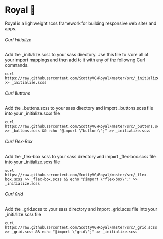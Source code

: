# Royal 👑

Royal is a lightweight scss framework for building responsive web sites and apps.

###### Curl Initialize
Add the _initialize.scss to your sass directory. Use this file to store all of your import mappings and then add to it with any of the following Curl commands.
```
curl https://raw.githubusercontent.com/ScottyVG/Royal/master/src/_initialize.scss >> _initialize.scss
```

###### Curl Buttons
Add the _buttons.scss to your sass directory and import _buttons.scss file into your _initialize.scss file
```
curl https://raw.githubusercontent.com/ScottyVG/Royal/master/src/_buttons.scss >> _buttons.scss && echo "@import \"buttons\";" >> _initialize.scss
```

###### Curl Flex-Box
Add the _flex-box.scss to your sass directory and import _flex-box.scss file into your _initialize.scss file
```
curl https://raw.githubusercontent.com/ScottyVG/Royal/master/src/_flex-box.scss >> _flex-box.scss && echo "@import \"flex-box\";" >> _initialize.scss
```

###### Curl Grid
Add the _grid.scss to your sass directory and import _grid.scss file into your _initialize.scss file
```
curl https://raw.githubusercontent.com/ScottyVG/Royal/master/src/_grid.scss >> _grid.scss && echo "@import \"grid\";" >> _initialize.scss
```

